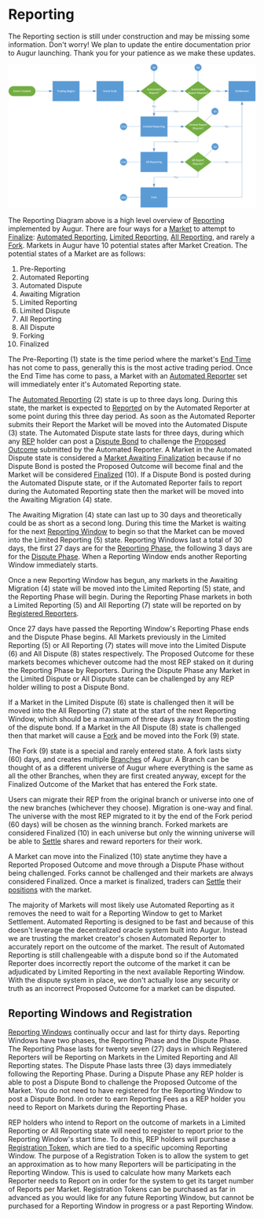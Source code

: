 
Reporting
=========
<aside class="notice">The Reporting section is still under construction and may be missing some information. Don't worry! We plan to update the entire documentation prior to Augur launching. Thank you for your patience as we make these updates.</aside>

<a href="images/Reporting Diagram.png"><img src="images/Reporting Diagram.png"></a>

The Reporting Diagram above is a high level overview of [Reporting](#report) implemented by Augur. There are four ways for a [Market](#market) to attempt to [Finalize](#finalized-market): [Automated Reporting](#automated-reporting), [Limited Reporting](#limited-reporting), [All Reporting](#all-reporting), and rarely a [Fork](#fork). Markets in Augur have 10 potential states after Market Creation. The potential states of a Market are as follows:

1. Pre-Reporting
2. Automated Reporting
3. Automated Dispute
4. Awaiting Migration
5. Limited Reporting
6. Limited Dispute
7. All Reporting
8. All Dispute
9. Forking
10. Finalized

The Pre-Reporting (1) state is the time period where the market's [End Time](#end-time) has not come to pass, generally this is the most active trading period. Once the End Time has come to pass, a Market with an [Automated Reporter](#automated-reporter) set will immediately enter it's Automated Reporting state.

The [Automated Reporting](#automated-reporting) (2) state is up to three days long. During this state, the market is expected to [Reported](#report) on by the Automated Reporter at some point during this three day period. As soon as the Automated Reporter submits their Report the Market will be moved into the Automated Dispute (3) state. The Automated Dispute state lasts for three days, during which any [REP](#rep) holder can post a [Dispute Bond](#dispute-bond) to challenge the [Proposed Outcome](#proposed-outcome) submitted by the Automated Reporter. A Market in the Automated Dispute state is considered a [Market Awaiting Finalization](#market-awaiting-finalization) because if no Dispute Bond is posted the Proposed Outcome will become final and the Market will be considered [Finalized](#finalized-market) (10). If a Dispute Bond is posted during the Automated Dispute state, or if the Automated Reporter fails to report during the Automated Reporting state then the market will be moved into the Awaiting Migration (4) state.

The Awaiting Migration (4) state can last up to 30 days and theoretically could be as short as a second long. During this time the Market is waiting for the next [Reporting Window](#reporting-window) to begin so that the Market can be moved into the Limited Reporting (5) state. Reporting Windows last a total of 30 days, the first 27 days are for the [Reporting Phase](#reporting-phase), the following 3 days are for the [Dispute Phase](#dispute-phase). When a Reporting Window ends another Reporting Window immediately starts.

Once a new Reporting Window has begun, any markets in the Awaiting Migration (4) state will be moved into the Limited Reporting (5) state, and the Reporting Phase will begin. During the Reporting Phase markets in both a Limited Reporting (5) and All Reporting (7) state will be reported on by [Registered Reporters](#reporter).

Once 27 days have passed the Reporting Window's Reporting Phase ends and the Dispute Phase begins. All Markets previously in the Limited Reporting (5) or All Reporting (7) states will move into the Limited Dispute (6) and All Dispute (8) states respectively. The Proposed Outcome for these markets becomes whichever outcome had the most REP staked on it during the Reporting Phase by Reporters. During the Dispute Phase any Market in the Limited Dispute or All Dispute state can be challenged by any REP holder willing to post a Dispute Bond.

If a Market in the Limited Dispute (6) state is challenged then it will be moved into the All Reporting (7) state at the start of the next Reporting Window, which should be a maximum of three days away from the posting of the dispute bond. If a Market in the All Dispute (8) state is challenged then that market will cause a [Fork](#fork) and be moved into the Fork (9) state.

The Fork (9) state is a special and rarely entered state. A fork lasts sixty (60) days, and creates multiple [Branches](#branch) of Augur. A Branch can be thought of as a different universe of Augur where everything is the same as all the other Branches, when they are first created anyway, except for the Finalized Outcome of the Market that has entered the Fork state.

Users can migrate their REP from the original branch or universe into one of the new branches (whichever they choose). Migration is one-way and final. The universe with the most REP migrated to it by the end of the Fork period (60 days) will be chosen as the winning branch. Forked markets are considered Finalized (10) in each universe but only the winning universe will be able to [Settle](#settlement) shares and reward reporters for their work.

A Market can move into the Finalized (10) state anytime they have a Reported Proposed Outcome and move through a Dispute Phase without being challenged. Forks cannot be challenged and their markets are always considered Finalized. Once a market is finalized, traders can [Settle](#settlement) their [positions](#position) with the market.

The majority of Markets will most likely use Automated Reporting as it removes the need to wait for a Reporting Window to get to Market Settlement. Automated Reporting is designed to be fast and because of this doesn't leverage the decentralized oracle system built into Augur. Instead we are trusting the market creator's chosen Automated Reporter to accurately report on the outcome of the market. The result of Automated Reporting is still challengeable with a dispute bond so if the Automated Reporter does incorrectly report the outcome of the market it can be adjudicated by Limited Reporting in the next available Reporting Window. With the dispute system in place, we don't actually lose any security or truth as an incorrect Proposed Outcome for a market can be disputed.

Reporting Windows and Registration
----------------------------------

[Reporting Windows](#reporting-window) continually occur and last for thirty days. Reporting Windows have two phases, the Reporting Phase and the Dispute Phase. The Reporting Phase lasts for twenty seven (27) days in which Registered Reporters will be Reporting on Markets in the Limited Reporting and All Reporting states. The Dispute Phase lasts three (3) days immediately following the Reporting Phase. During a Dispute Phase any REP holder is able to post a Dispute Bond to challenge the Proposed Outcome of the Market. You do not need to have registered for the Reporting Window to post a Dispute Bond. In order to earn Reporting Fees as a REP holder you need to Report on Markets during the Reporting Phase.

REP holders who intend to Report on the outcome of markets in a Limited Reporting or All Reporting state will need to register to report prior to the Reporting Window's start time. To do this, REP holders will purchase a [Registration Token](#registration-token), which are tied to a specific upcoming Reporting Window. The purpose of a Registration Token is to allow the system to get an approximation as to how many Reporters will be participating in the Reporting Window. This is used to calculate how many Markets each Reporter needs to Report on in order for the system to get its target number of Reports per Market. Registration Tokens can be purchased as far in advanced as you would like for any future Reporting Window, but cannot be purchased for a Reporting Window in progress or a past Reporting Window.
